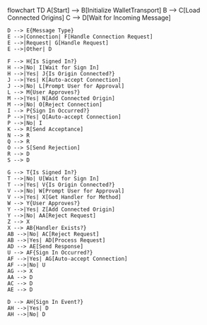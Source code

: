 flowchart TD
A[Start] --> B[Initialize WalletTransport]
B --> C[Load Connected Origins]
C --> D[Wait for Incoming Message]

    D --> E{Message Type}
    E -->|Connection| F[Handle Connection Request]
    E -->|Request| G[Handle Request]
    E -->|Other| D

    F --> H{Is Signed In?}
    H -->|No| I[Wait for Sign In]
    H -->|Yes| J{Is Origin Connected?}
    J -->|Yes| K[Auto-accept Connection]
    J -->|No| L[Prompt User for Approval]
    L --> M{User Approves?}
    M -->|Yes| N[Add Connected Origin]
    M -->|No| O[Reject Connection]
    I --> P{Sign In Occurred?}
    P -->|Yes| Q[Auto-accept Connection]
    P -->|No| I
    K --> R[Send Acceptance]
    N --> R
    Q --> R
    O --> S[Send Rejection]
    R --> D
    S --> D

    G --> T{Is Signed In?}
    T -->|No| U[Wait for Sign In]
    T -->|Yes| V{Is Origin Connected?}
    V -->|No| W[Prompt User for Approval]
    V -->|Yes| X[Get Handler for Method]
    W --> Y{User Approves?}
    Y -->|Yes| Z[Add Connected Origin]
    Y -->|No| AA[Reject Request]
    Z --> X
    X --> AB{Handler Exists?}
    AB -->|No| AC[Reject Request]
    AB -->|Yes| AD[Process Request]
    AD --> AE[Send Response]
    U --> AF{Sign In Occurred?}
    AF -->|Yes| AG[Auto-accept Connection]
    AF -->|No| U
    AG --> X
    AA --> D
    AC --> D
    AE --> D

    D --> AH{Sign In Event?}
    AH -->|Yes| D
    AH -->|No| D
